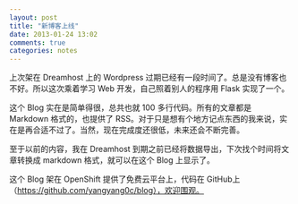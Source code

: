 ```yaml
---
layout: post
title: "新博客上线"
date: 2013-01-24 13:02
comments: true
categories: notes
---
```

上次架在 Dreamhost 上的 Wordpress 过期已经有一段时间了。总是没有博客也不好。所以这次乘着学习 Web 开发，自己照着别人的程序用 Flask 实现了一个。

这个 Blog 实在是简单得很，总共也就 100 多行代码。所有的文章都是 Markdown 格式的，也提供了 RSS。对于只是想有个地方记点东西的我来说，实在是再合适不过了。当然，现在完成度还很低，未来还会不断完善。

至于以前的内容，我在 Dreamhost 到期之前已经将数据导出，下次找个时间将文章转换成 markdown 格式，就可以在这个 Blog 上显示了。

这个 Blog 架在 OpenShift 提供了免费云平台上，代码在 GitHub上（https://github.com/yangyang0c/blog），欢迎围观。

